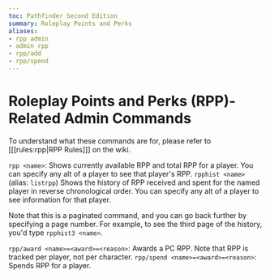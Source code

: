 ```yaml
---
toc: Pathfinder Second Edition
summary: Roleplay Points and Perks
aliases:
- rpp admin
- admin rpp
- rpp/add
- rpp/spend
---
```


# Roleplay Points and Perks (RPP)-Related Admin Commands

To understand what these commands are for, please refer to [[[rules:rpp|RPP Rules]]] on the wiki.

`rpp <name>`: Shows currently available RPP and total RPP for a player. You can specify any alt of a player to see that player's RPP. 
`rpphist <name>` (alias: `listrpp`) Shows the history of RPP received and spent for the named player in reverse chronological order. You can specify any alt of a player to see information for that player.

Note that this is a paginated command, and you can go back further by specifying a page number. For example, to 
see the third page of the history, you'd type `rpphist3 <name>`. 

`rpp/award <name>=<award>=<reason>`: Awards a PC RPP. Note that RPP is tracked per player, not per character.
`rpp/spend <name>=<award>=<reason>`: Spends RPP for a player.